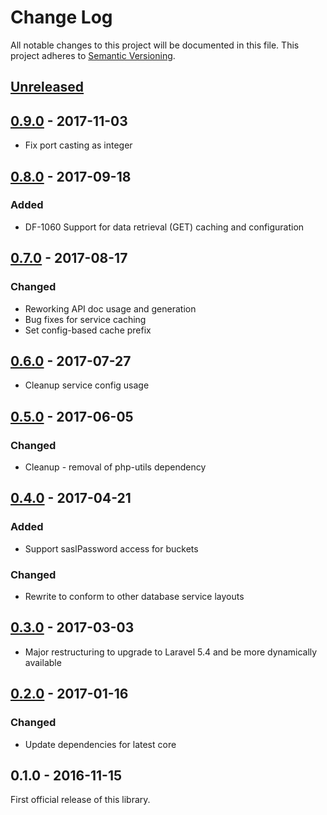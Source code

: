 # Change Log
All notable changes to this project will be documented in this file.
This project adheres to [Semantic Versioning](http://semver.org/).

## [Unreleased]

## [0.9.0] - 2017-11-03
- Fix port casting as integer

## [0.8.0] - 2017-09-18
### Added
- DF-1060 Support for data retrieval (GET) caching and configuration

## [0.7.0] - 2017-08-17
### Changed
- Reworking API doc usage and generation
- Bug fixes for service caching
- Set config-based cache prefix

## [0.6.0] - 2017-07-27
- Cleanup service config usage

## [0.5.0] - 2017-06-05
### Changed
- Cleanup - removal of php-utils dependency

## [0.4.0] - 2017-04-21
### Added
- Support saslPassword access for buckets

### Changed
- Rewrite to conform to other database service layouts

## [0.3.0] - 2017-03-03
- Major restructuring to upgrade to Laravel 5.4 and be more dynamically available

## [0.2.0] - 2017-01-16
### Changed
- Update dependencies for latest core

## 0.1.0 - 2016-11-15
First official release of this library.

[Unreleased]: https://github.com/dreamfactorysoftware/df-couchbase/compare/0.9.0...HEAD
[0.9.0]: https://github.com/dreamfactorysoftware/df-couchbase/compare/0.8.0...0.9.0
[0.8.0]: https://github.com/dreamfactorysoftware/df-couchbase/compare/0.7.0...0.8.0
[0.7.0]: https://github.com/dreamfactorysoftware/df-couchbase/compare/0.6.0...0.7.0
[0.6.0]: https://github.com/dreamfactorysoftware/df-couchbase/compare/0.5.0...0.6.0
[0.5.0]: https://github.com/dreamfactorysoftware/df-couchbase/compare/0.4.0...0.5.0
[0.4.0]: https://github.com/dreamfactorysoftware/df-couchbase/compare/0.3.0...0.4.0
[0.3.0]: https://github.com/dreamfactorysoftware/df-couchbase/compare/0.2.0...0.3.0
[0.2.0]: https://github.com/dreamfactorysoftware/df-couchbase/compare/0.1.0...0.2.0

